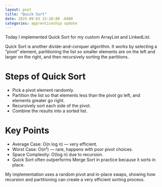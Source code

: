 ```yaml
---
layout: post
title: "Quick Sort"
date: 2025-09-03 15:20:00 -0400
categories: apprenticeship update
---
```


Today I implemented Quick Sort for my custom ArrayList and LinkedList.

Quick Sort is another divide-and-conquer algorithm. It works by selecting a
“pivot” element, partitioning the list so smaller elements are on the left and
larger on the right, and then recursively sorting the partitions.

# Steps of Quick Sort

- Pick a pivot element randomly.
- Partition the list so that elements less than the pivot go left, and elements
  greater go right.
- Recursively sort each side of the pivot.
- Combine the results into a sorted list.

# Key Points

- Average Case: O(n log n) — very efficient.
- Worst Case: O(n²) — rare, happens with poor pivot choices.
- Space Complexity: O(log n) due to recursion.
- Quick Sort often outperforms Merge Sort in practice because it sorts in place.

My implementation uses a random pivot and in-place swaps, showing how recursion
and partitioning can create a very efficient sorting process.